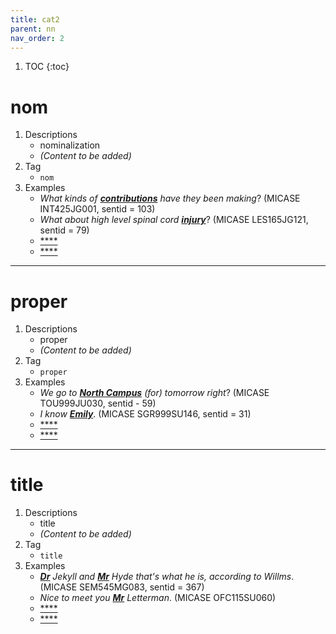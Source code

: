 ```yaml
---
title: cat2
parent: nn
nav_order: 2
---
```


1. TOC
{:toc}

# nom

1. Descriptions
    - nominalization
    - *(Content to be added)*
2. Tag
    - `nom`
3. Examples
    - *What kinds of <ins>**contributions**</ins> have they been making*? (MICASE INT425JG001, sentid = 103)
    - *What about high level spinal cord <ins>**injury**</ins>*? (MICASE LES165JG121, sentid = 79)
    - <ins>****</ins>
    - <ins>****</ins>

---

# proper

1. Descriptions
    - proper
    - *(Content to be added)*
2. Tag
    - `proper`
3. Examples
    - *We go to <ins>**North Campus**</ins> (for) tomorrow right*? (MICASE TOU999JU030, sentid - 59)
    - *I know <ins>**Emily**</ins>*. (MICASE SGR999SU146, sentid = 31)
    - <ins>****</ins>
    - <ins>****</ins>

---

# title
1. Descriptions
    - title
    - *(Content to be added)*
2. Tag
    - `title`
3. Examples
    - *<ins>**Dr**</ins> Jekyll and <ins>**Mr**</ins> Hyde that's what he is, according to Willms*. (MICASE SEM545MG083, sentid = 367)
    - *Nice to meet you <ins>**Mr**</ins> Letterman*. (MICASE OFC115SU060)
    - <ins>****</ins>
    - <ins>****</ins>